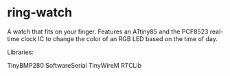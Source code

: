 # ring-watch

A watch that fits on your finger. Features an ATtiny85 and the PCF8523 real-time clock IC to change the color of an RGB LED based on the time of day.

Libraries:

TinyBMP280
SoftwareSerial
TinyWireM
RTCLib
